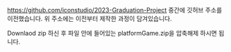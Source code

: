 https://github.com/iconstudio/2023-Graduation-Project 
중간에 깃허브 주소를 이전했습니다.
위 주소에는 이전부터 제작한 과정이 담겨있습니다.

Downlaod zip 하신 후 파일 안에 들어있는 platformGame.zip을 압축해제 하시면 됩니다.
